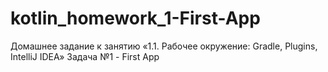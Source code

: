 # kotlin_homework_1-First-App
Домашнее задание к занятию «1.1. Рабочее окружение: Gradle, Plugins, IntelliJ IDEA» 
Задача №1 - First App
